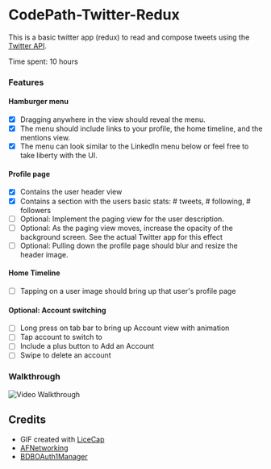CodePath-Twitter-Redux
================
This is a basic twitter app (redux) to read and compose tweets using the [Twitter API](https://apps.twitter.com/).

Time spent: 10 hours

### Features

#### Hamburger menu

- [x] Dragging anywhere in the view should reveal the menu.
- [x] The menu should include links to your profile, the home timeline, and the mentions view.
- [x] The menu can look similar to the LinkedIn menu below or feel free to take liberty with the UI.

#### Profile page

- [x] Contains the user header view
- [x] Contains a section with the users basic stats: # tweets, # following, # followers
- [ ] Optional: Implement the paging view for the user description.
- [ ] Optional: As the paging view moves, increase the opacity of the background screen. See the actual Twitter app for this effect
- [ ] Optional: Pulling down the profile page should blur and resize the header image.

#### Home Timeline

- [ ] Tapping on a user image should bring up that user's profile page

#### Optional: Account switching

- [ ] Long press on tab bar to bring up Account view with animation
- [ ] Tap account to switch to
- [ ] Include a plus button to Add an Account
- [ ] Swipe to delete an account

### Walkthrough
![Video Walkthrough]()

Credits
---------
* GIF created with [LiceCap](http://www.cockos.com/licecap/)
* [AFNetworking](https://github.com/AFNetworking/AFNetworking)
* [BDBOAuth1Manager](https://github.com/bdbergeron/BDBOAuth1Manager)
